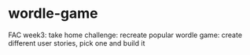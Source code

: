 # wordle-game
FAC week3: take home challenge: recreate popular wordle game: create different user stories, pick one and build it
